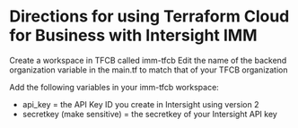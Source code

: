 
# Directions for using Terraform Cloud for Business with Intersight IMM

Create a workspace in TFCB called imm-tfcb
Edit the name of the backend organization variable in the main.tf to match that of your TFCB organization

Add the following variables in your imm-tfcb workspace:

- api_key = the API Key ID you create in Intersight using version 2
- secretkey (make sensitive) = the secretkey of your Intersight API key
